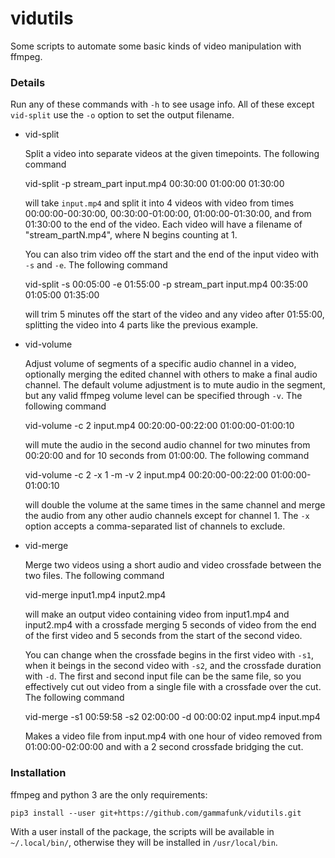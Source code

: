 # vidutils

Some scripts to automate some basic kinds of video manipulation with ffmpeg.

### Details

  Run any of these commands with `-h` to see usage info. All of these except
  `vid-split` use the `-o` option to set the output filename.

- vid-split

  Split a video into separate videos at the given timepoints. The following
  command

    vid-split -p stream_part input.mp4 00:30:00 01:00:00 01:30:00

  will take `input.mp4` and split it into 4 videos with video from times
  00:00:00-00:30:00, 00:30:00-01:00:00, 01:00:00-01:30:00, and from 01:30:00 to
  the end of the video. Each video will have a filename of "stream_partN.mp4",
  where N begins counting at 1.

  You can also trim video off the start and the end of the input video with
  `-s` and `-e`. The following command

    vid-split -s 00:05:00 -e 01:55:00 -p stream_part input.mp4 00:35:00 01:05:00 01:35:00

  will trim 5 minutes off the start of the video and any video after 01:55:00,
  splitting the video into 4 parts like the previous example.

- vid-volume

  Adjust volume of segments of a specific audio channel in a video, optionally
  merging the edited channel with others to make a final audio channel. The
  default volume adjustment is to mute audio in the segment, but any valid
  ffmpeg volume level can be specified through `-v`. The following command

    vid-volume -c 2 input.mp4 00:20:00-00:22:00 01:00:00-01:00:10

  will mute the audio in the second audio channel for two minutes from 00:20:00
  and for 10 seconds from 01:00:00. The following command

    vid-volume -c 2 -x 1 -m -v 2 input.mp4 00:20:00-00:22:00 01:00:00-01:00:10

  will double the volume at the same times in the same channel and merge the
  audio from any other audio channels except for channel 1. The `-x` option
  accepts a comma-separated list of channels to exclude.

- vid-merge

  Merge two videos using a short audio and video crossfade between the two
  files. The following command

    vid-merge input1.mp4 input2.mp4

  will make an output video containing video from input1.mp4 and input2.mp4
  with a crossfade merging 5 seconds of video from the end of the first video
  and 5 seconds from the start of the second video.

  You can change when the crossfade begins in the first video with `-s1`, when
  it beings in the second video with `-s2`, and the crossfade duration with
  `-d`. The first and second input file can be the same file, so you
  effectively cut out video from a single file with a crossfade over the cut.
  The following command

    vid-merge -s1 00:59:58 -s2 02:00:00 -d 00:00:02 input.mp4 input.mp4

  Makes a video file from input.mp4 with one hour of video removed from
  01:00:00-02:00:00 and with a 2 second crossfade bridging the cut.

### Installation

ffmpeg and python 3 are the only requirements:

    pip3 install --user git+https://github.com/gammafunk/vidutils.git

With a user install of the package, the scripts will be available in
`~/.local/bin/`, otherwise they will be installed in `/usr/local/bin`.
